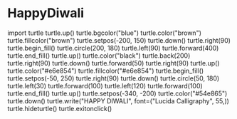 # HappyDiwali
import turtle
turtle.up()
turtle.bgcolor("blue")
turtle.color("brown")
turtle.fillcolor("brown")
turtle.setpos(-200, 150)
turtle.down()
turtle.right(90)
turtle.begin_fill()
turtle.circle(200, 180)
turtle.left(90)
turtle.forward(400)
turtle.end_fill()
turtle.up()
turtle.color("black")
turtle.back(200)
turtle.right(90)
turtle.down()
turtle.forward(50)
turtle.right(90)
turtle.up()
turtle.color("#e6e854")
turtle.fillcolor("#e6e854")
turtle.begin_fill()
turtle.setpos(-50, 250)
turtle.right(90)
turtle.down()
turtle.circle(50, 180)
turtle.left(30)
turtle.forward(100)
turtle.left(120)
turtle.forward(100)
turtle.end_fill()
turtle.up()
turtle.setpos(-340, -200)
turtle.color("#54e865")
turtle.down()
turtle.write("HAPPY DIWALI", font=("Lucida Calligraphy", 55,))
turtle.hideturtle()
turtle.exitonclick()

